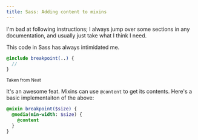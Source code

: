 ```yaml
---
title: Sass: Adding content to mixins
---
```


I'm bad at following instructions; I always jump over some sections in any documentation, and usually just take what I think I need.

This code in Sass has always intimidated me.

```sass
@include breakpoint(..) {
  //
}
```
<sup>Taken from Neat</sup>

It's an awesome feat. Mixins can use `@content` to get its contents. Here's a basic implementaiton of the above:

```sass
@mixin breakpoint($size) {
  @media(min-width: $size) {
    @content
  }
}
```
